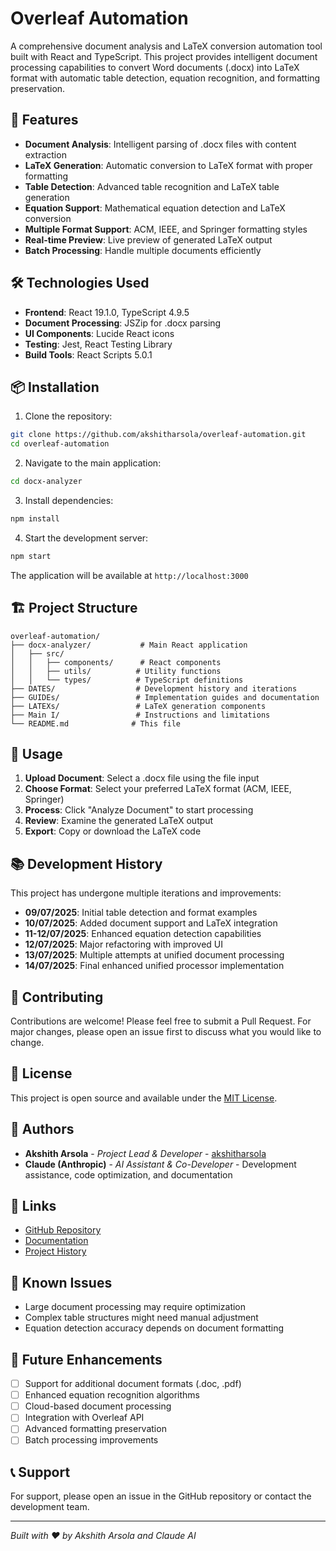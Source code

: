 # Overleaf Automation

A comprehensive document analysis and LaTeX conversion automation tool built with React and TypeScript. This project provides intelligent document processing capabilities to convert Word documents (.docx) into LaTeX format with automatic table detection, equation recognition, and formatting preservation.

## 🚀 Features

- **Document Analysis**: Intelligent parsing of .docx files with content extraction
- **LaTeX Generation**: Automatic conversion to LaTeX format with proper formatting
- **Table Detection**: Advanced table recognition and LaTeX table generation
- **Equation Support**: Mathematical equation detection and LaTeX conversion
- **Multiple Format Support**: ACM, IEEE, and Springer formatting styles
- **Real-time Preview**: Live preview of generated LaTeX output
- **Batch Processing**: Handle multiple documents efficiently

## 🛠️ Technologies Used

- **Frontend**: React 19.1.0, TypeScript 4.9.5
- **Document Processing**: JSZip for .docx parsing
- **UI Components**: Lucide React icons
- **Testing**: Jest, React Testing Library
- **Build Tools**: React Scripts 5.0.1

## 📦 Installation

1. Clone the repository:
```bash
git clone https://github.com/akshitharsola/overleaf-automation.git
cd overleaf-automation
```

2. Navigate to the main application:
```bash
cd docx-analyzer
```

3. Install dependencies:
```bash
npm install
```

4. Start the development server:
```bash
npm start
```

The application will be available at `http://localhost:3000`

## 🏗️ Project Structure

```
overleaf-automation/
├── docx-analyzer/           # Main React application
│   ├── src/
│   │   ├── components/      # React components
│   │   ├── utils/          # Utility functions
│   │   └── types/          # TypeScript definitions
├── DATES/                  # Development history and iterations
├── GUIDEs/                 # Implementation guides and documentation
├── LATEXs/                 # LaTeX generation components
├── Main I/                 # Instructions and limitations
└── README.md              # This file
```

## 🔧 Usage

1. **Upload Document**: Select a .docx file using the file input
2. **Choose Format**: Select your preferred LaTeX format (ACM, IEEE, Springer)
3. **Process**: Click "Analyze Document" to start processing
4. **Review**: Examine the generated LaTeX output
5. **Export**: Copy or download the LaTeX code

## 📚 Development History

This project has undergone multiple iterations and improvements:

- **09/07/2025**: Initial table detection and format examples
- **10/07/2025**: Added document support and LaTeX integration
- **11-12/07/2025**: Enhanced equation detection capabilities
- **12/07/2025**: Major refactoring with improved UI
- **13/07/2025**: Multiple attempts at unified document processing
- **14/07/2025**: Final enhanced unified processor implementation

## 🤝 Contributing

Contributions are welcome! Please feel free to submit a Pull Request. For major changes, please open an issue first to discuss what you would like to change.

## 📄 License

This project is open source and available under the [MIT License](LICENSE).

## 👥 Authors

- **Akshith Arsola** - *Project Lead & Developer* - [akshitharsola](https://github.com/akshitharsola)
- **Claude (Anthropic)** - *AI Assistant & Co-Developer* - Development assistance, code optimization, and documentation

## 🔗 Links

- [GitHub Repository](https://github.com/akshitharsola/overleaf-automation)
- [Documentation](./GUIDEs/)
- [Project History](./DATES/)

## 🐛 Known Issues

- Large document processing may require optimization
- Complex table structures might need manual adjustment
- Equation detection accuracy depends on document formatting

## 🚀 Future Enhancements

- [ ] Support for additional document formats (.doc, .pdf)
- [ ] Enhanced equation recognition algorithms
- [ ] Cloud-based document processing
- [ ] Integration with Overleaf API
- [ ] Advanced formatting preservation
- [ ] Batch processing improvements

## 📞 Support

For support, please open an issue in the GitHub repository or contact the development team.

---

*Built with ❤️ by Akshith Arsola and Claude AI*